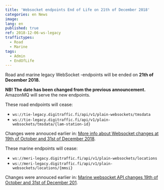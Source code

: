 ```yaml
---
title: 'Websocket endpoints End of Life on 21th of December 2018'
categories: en News
image:
lang: en
published: true
ref: 2018-12-06-ws-legacy
traffictypes:
  - Road
  - Marine
tags:
  - Admin
  - EndOfLife
---
```


Road and marine legacy WebSocket -endpoints will be ended on **21th of December 2018.**

**NB! The date has been changed from the previous announcement.** 
AmazonMQ will serve the new endpoints.

These road endpoints will cease:
* `ws://tie-legacy.digitraffic.fi/api/v1/plain-websockets/tmsdata` 
* `ws://tie-legacy.digitraffic.fi/api/v1/plain-websockets/tmsdata/{lam-station-id}`

Changes were annouced earlier in: [More info about Websocket changes at 19th of October and 31st of December 2018](https://www.digitraffic.fi/en/news/2018/10/12/ws-more-info-en.html).

These marine endpoints will cease: 
* `ws://meri-legacy.digitraffic.fi/api/v1/plain-websockets/locations`
* `ws://meri-legacy.digitraffic.fi/api/v1/plain-websockets/locations/{mmsi}` 

Changes were annouced earlier in: [Marine websocket API changes 19th of October and 31st of December 201](https://www.digitraffic.fi/en/news/2018/10/12/ws-legacy-marine-en.html).

